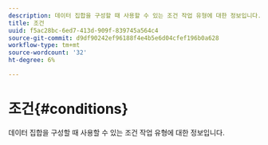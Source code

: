 ```yaml
---
description: 데이터 집합을 구성할 때 사용할 수 있는 조건 작업 유형에 대한 정보입니다.
title: 조건
uuid: f5ac28bc-6ed7-413d-909f-839745a564c4
source-git-commit: d9df90242ef96188f4e4b5e6d04cfef196b0a628
workflow-type: tm+mt
source-wordcount: '32'
ht-degree: 6%

---
```



# 조건{#conditions}

데이터 집합을 구성할 때 사용할 수 있는 조건 작업 유형에 대한 정보입니다.

